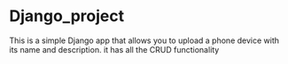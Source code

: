 # Django_project
This is a simple Django app that allows you to upload a phone device with its name and description. it has all the CRUD functionality
